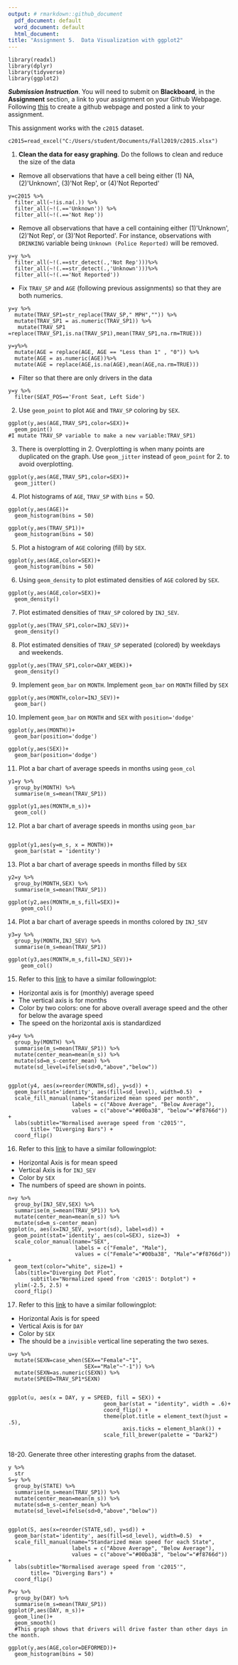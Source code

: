 ```yaml
---
output: # rmarkdown::github_document
  pdf_document: default
  word_document: default
  html_document:
title: "Assignment 5.  Data Visualization with ggplot2"
---
```



```{r}
library(readxl)
library(dplyr)
library(tidyverse)
library(ggplot2)
```


__***Submission Instruction***__.  You will need to submit on **Blackboard**, in the **Assignment** section, a link to your assignment on your Github Webpage.  Following [this](https://guides.github.com/features/pages/) to create a github webpage and posted a link to your assignment. 

This assignment works with the `c2015` dataset. 
```{r}
c2015=read_excel("C:/Users/student/Documents/Fall2019/c2015.xlsx")
```


1. **Clean the data for easy graphing**.  Do the follows to clean and reduce the size of the data

  - Remove all observations that have a cell being either (1) NA, (2)'Unknown', (3)'Not Rep', or (4)'Not Reported'
```{r}
y=c2015 %>% 
  filter_all(~!is.na(.)) %>% 
  filter_all(~!(.=='Unknown')) %>% 
  filter_all(~!(.=='Not Rep'))
```

  - Remove all observations that have a cell containing either (1)'Unknown', (2)'Not Rep', or (3)'Not Reported'. For instance, observations with `DRINKING` variable being `Unknown (Police Reported)` will be removed. 
```{r}
y=y %>% 
  filter_all(~!(.==str_detect(.,'Not Rep')))%>%
  filter_all(~!(.==str_detect(.,'Unknown')))%>% 
  filter_all(~!(.=='Not Reported'))
```

  - Fix `TRAV_SP` and `AGE` (following previous assignments) so that they are both numerics. 
  
```{r}
y=y %>% 
  mutate(TRAV_SP1=str_replace(TRAV_SP," MPH","")) %>%
  mutate(TRAV_SP1 = as.numeric(TRAV_SP1)) %>% 
   mutate(TRAV_SP1 =replace(TRAV_SP1,is.na(TRAV_SP1),mean(TRAV_SP1,na.rm=TRUE)))
```
```{r}
y=y%>% 
  mutate(AGE = replace(AGE, AGE == "Less than 1" , "0")) %>% 
  mutate(AGE = as.numeric(AGE))%>%
  mutate(AGE = replace(AGE,is.na(AGE),mean(AGE,na.rm=TRUE))) 
```

  - Filter so that there are only drivers in the data
```{r}
y=y %>% 
  filter(SEAT_POS=='Front Seat, Left Side')
```

2. Use `geom_point` to plot `AGE` and `TRAV_SP` coloring by `SEX`. 
```{r}
ggplot(y,aes(AGE,TRAV_SP1,color=SEX))+
  geom_point()
#I mutate TRAV_SP variable to make a new variable:TRAV_SP1)
```

3. There is overplotting in 2.  Overplotting is when many points are duplicated on the graph.  Use `geom_jitter` instead of `geom_point` for 2. to avoid overplotting. 
```{r}
ggplot(y,aes(AGE,TRAV_SP1,color=SEX))+
  geom_jitter()
```

4. Plot histograms of `AGE`, `TRAV_SP` with `bins` = 50. 
```{r}
ggplot(y,aes(AGE))+
  geom_histogram(bins = 50)
```
```{r}
ggplot(y,aes(TRAV_SP1))+
  geom_histogram(bins = 50)
```


5. Plot a histogram of `AGE` coloring (fill) by `SEX`. 
```{r}
ggplot(y,aes(AGE,color=SEX))+
  geom_histogram(bins = 50)
```


6. Using `geom_density` to plot estimated densities of `AGE` colored by `SEX`. 
```{r}
ggplot(y,aes(AGE,color=SEX))+
  geom_density()
```

7. Plot estimated densities of `TRAV_SP` colored by `INJ_SEV`. 
```{r}
ggplot(y,aes(TRAV_SP1,color=INJ_SEV))+
  geom_density()
```

8. Plot estimated densities of `TRAV_SP` seperated (colored) by weekdays and weekends. 
```{r}
ggplot(y,aes(TRAV_SP1,color=DAY_WEEK))+
  geom_density()
```

9. Implement `geom_bar` on `MONTH`. Implement `geom_bar` on `MONTH` filled by `SEX` 
```{r}
ggplot(y,aes(MONTH,color=INJ_SEV))+
  geom_bar()
```


10. Implement `geom_bar` on `MONTH` and `SEX` with `position='dodge'`
```{r}
ggplot(y,aes(MONTH))+
  geom_bar(position='dodge')
```
```{r}
ggplot(y,aes(SEX))+
  geom_bar(position='dodge')
```


11. Plot a bar chart of average speeds in months using `geom_col`
```{r}
y1=y %>% 
  group_by(MONTH) %>% 
  summarise(m_s=mean(TRAV_SP1))

ggplot(y1,aes(MONTH,m_s))+
  geom_col()
```


12. Plot a bar chart of average speeds in months using `geom_bar`
```{r}

ggplot(y1,aes(y=m_s, x = MONTH))+
  geom_bar(stat = 'identity')
```

13. Plot a bar chart of average speeds in months filled by `SEX`
```{r}
y2=y %>% 
  group_by(MONTH,SEX) %>% 
  summarise(m_s=mean(TRAV_SP1)) 
  
ggplot(y2,aes(MONTH,m_s,fill=SEX))+
    geom_col()
```

14. Plot a bar chart of average speeds in months colored by `INJ_SEV`

```{r}
y3=y %>% 
  group_by(MONTH,INJ_SEV) %>% 
  summarise(m_s=mean(TRAV_SP1)) 
  
ggplot(y3,aes(MONTH,m_s,fill=INJ_SEV))+
    geom_col()
```


15. Refer to this [link](http://r-statistics.co/Top50-Ggplot2-Visualizations-MasterList-R-Code.html#Diverging%20Bars) to have a similar followingplot: 

- Horizontal axis is for (monthly) average speed
- The vertical axis is for months
- Color by two colors: one for above overall average speed and the other for below the avarage speed
- The speed on the horizontal axis is standardized
```{r}
y4=y %>% 
  group_by(MONTH) %>% 
  summarise(m_s=mean(TRAV_SP1)) %>% 
  mutate(center_mean=mean(m_s)) %>%
  mutate(sd=m_s-center_mean) %>% 
  mutate(sd_level=ifelse(sd>0,"above","below"))


ggplot(y4, aes(x=reorder(MONTH,sd), y=sd)) + 
  geom_bar(stat='identity', aes(fill=sd_level), width=0.5)  +
  scale_fill_manual(name="Standarized mean speed per month", 
                    labels = c("Above Average", "Below Average"), 
                    values = c("above"="#00ba38", "below"="#f8766d")) + 
  labs(subtitle="Normalised average speed from 'c2015'", 
       title= "Diverging Bars") + 
  coord_flip()
```
  
  
  
16. Refer to this [link](http://r-statistics.co/Top50-Ggplot2-Visualizations-MasterList-R-Code.html#Diverging%20Dot%20Plot) to have a similar followingplot: 
- Horizontal Axis is for mean speed
- Vertical Axis is for `INJ_SEV`
- Color by `SEX`
- The numbers of speed are shown in points. 
```{r}
n=y %>% 
  group_by(INJ_SEV,SEX) %>% 
  summarise(m_s=mean(TRAV_SP1)) %>% 
  mutate(center_mean=mean(m_s)) %>% 
  mutate(sd=m_s-center_mean)
ggplot(n, aes(x=INJ_SEV, y=sort(sd), label=sd)) + 
  geom_point(stat='identity', aes(col=SEX), size=3)  +
  scale_color_manual(name="SEX", 
                     labels = c("Female", "Male"), 
                     values = c("Female"="#00ba38", "Male"="#f8766d")) + 
  geom_text(color="white", size=1) +
  labs(title="Diverging Dot Plot", 
       subtitle="Normalized speed from 'c2015': Dotplot") + 
  ylim(-2.5, 2.5) +
  coord_flip()

```


17. Refer to this [link](http://r-statistics.co/Top50-Ggplot2-Visualizations-MasterList-R-Code.html#Population%20Pyramid) to have a similar followingplot: 
- Horizontal Axis is for speed
- Vertical Axis is for `DAY`
- Color by `SEX`
- The should be a `invisible` vertical line seperating the two sexes. 

```{r}
u=y %>% 
  mutate(SEXN=case_when(SEX=="Female"~"1",
                        SEX=="Male"~"-1")) %>% 
  mutate(SEXN=as.numeric(SEXN)) %>% 
  mutate(SPEED=TRAV_SP1*SEXN) 

  
ggplot(u, aes(x = DAY, y = SPEED, fill = SEX)) + 
                              geom_bar(stat = "identity", width = .6)+
                              coord_flip() +  
                              theme(plot.title = element_text(hjust = .5), 
                                    axis.ticks = element_blank()) +   
                              scale_fill_brewer(palette = "Dark2") 
  
```

18-20. Generate three other interesting graphs from the dataset. 
```{r}
y %>% 
  str
S=y %>% 
  group_by(STATE) %>% 
  summarise(m_s=mean(TRAV_SP1)) %>% 
  mutate(center_mean=mean(m_s)) %>%
  mutate(sd=m_s-center_mean) %>% 
  mutate(sd_level=ifelse(sd>0,"above","below"))


ggplot(S, aes(x=reorder(STATE,sd), y=sd)) + 
  geom_bar(stat='identity', aes(fill=sd_level), width=0.5)  +
  scale_fill_manual(name="Standarized mean speed for each State", 
                    labels = c("Above Average", "Below Average"), 
                    values = c("above"="#00ba38", "below"="#f8766d")) + 
  labs(subtitle="Normalised average speed from 'c2015'", 
       title= "Diverging Bars") + 
  coord_flip()
```
```{r}
P=y %>% 
  group_by(DAY) %>% 
  summarise(m_s=mean(TRAV_SP1))
ggplot(P,aes(DAY, m_s))+
  geom_line()+
  geom_smooth()
  #This graph shows that drivers will drive faster than other days in the month.
```
```{r}
ggplot(y,aes(AGE,color=DEFORMED))+
  geom_histogram(bins = 50)
```

